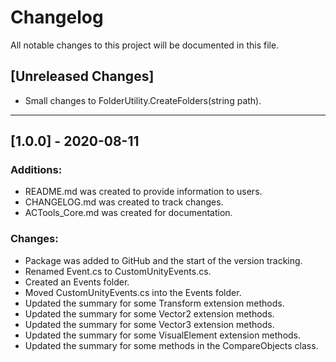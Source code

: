 # Changelog
<p> All notable changes to this project will be documented in this file. </p>

## [Unreleased Changes]
<ul>
	<li>Small changes to FolderUtility.CreateFolders(string path).</il>
</ul>
<hr/>

## [1.0.0] - 2020-08-11

### Additions:
<ul>
	<li>README.md was created to provide information to users.</il>
	<li>CHANGELOG.md was created to track changes.</il>
	<li>ACTools_Core.md was created for documentation.</il>
</ul>

### Changes:
<ul>
	<li>Package was added to GitHub and the start of the version tracking.</il>
	<li>Renamed Event.cs to CustomUnityEvents.cs.</il>
	<li>Created an Events folder.</il>
	<li>Moved CustomUnityEvents.cs into the Events folder.</il>
	<li>Updated the summary for some Transform extension methods.</il>
	<li>Updated the summary for some Vector2 extension methods.</il>
	<li>Updated the summary for some Vector3 extension methods.</il>
	<li>Updated the summary for some VisualElement extension methods.</il>
	<li>Updated the summary for some methods in the CompareObjects class.</il>
</ul>
